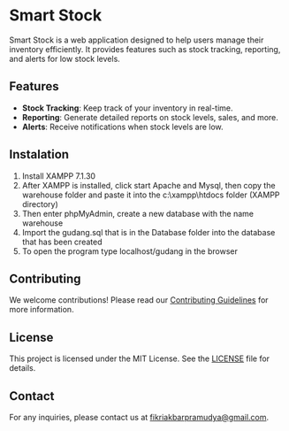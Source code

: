# Smart Stock

Smart Stock is a web application designed to help users manage their inventory efficiently. It provides features such as stock tracking, reporting, and alerts for low stock levels.

## Features

- **Stock Tracking**: Keep track of your inventory in real-time.
- **Reporting**: Generate detailed reports on stock levels, sales, and more.
- **Alerts**: Receive notifications when stock levels are low.

## Instalation

1. Install XAMPP 7.1.30
2. After XAMPP is installed, click start Apache and Mysql, then copy the warehouse folder and paste it into the c:\xampp\htdocs folder (XAMPP directory)
3. Then enter phpMyAdmin, create a new database with the name warehouse
4. Import the gudang.sql that is in the Database folder into the database that has been created
5. To open the program type localhost/gudang in the browser

## Contributing

We welcome contributions! Please read our [Contributing Guidelines](CONTRIBUTING.md) for more information.

## License

This project is licensed under the MIT License. See the [LICENSE](LICENSE) file for details.

## Contact

For any inquiries, please contact us at [fikriakbarpramudya@gmail.com](mailto:fikriakbarpramudya@gmail.com).
